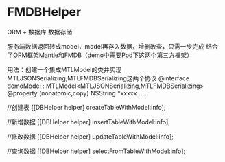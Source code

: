 # FMDBHelper
ORM + 数据库 数据存储


服务端数据返回转成model，model再存入数据，增删改查，只需一步完成
结合了ORM框架Mantle和FMDB（demo中需要Pod下这两个第三方框架）

用法：创建一个集成MTLModel的类并实现MTLJSONSerializing,MTLFMDBSerializing这两个协议
@interface demoModel : MTLModel<MTLJSONSerializing,MTLFMDBSerializing>
@property (nonatomic,copy) NSString *xxxxx
....

//创建表
[[DBHelper helper] createTableWithModel:info];

//新增数据
[[DBHelper helper] insertTableWithModel:info];

//修改数据
[[DBHelper helper] updateTableWithModel:info];

//查询数据
[[DBHelper helper] selectFromTableWithModel:info];
